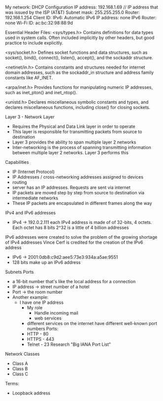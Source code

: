 My network:
DHCP Configuration
IP address: 192.168.1.69  // IP address that was issued by the ISP (AT&T)
Subnet mask: 255.255.255.0
Router: 192.168.1.254
Client ID: 
IPv6: Automatic
IPv6 IP address: none
IPv6 Router: none
Wi-Fi ID: ac:bc:32:98:88:9d


Essential Header Files:
<sys/types.h>
Contains definitions for data types used in system calls. Often included implicitly by other headers, but good practice to include explicitly.

<sys/socket.h>
Defines socket functions and data structures, such as socket(), bind(), connect(), listen(), accept(), and the sockaddr structure.

<netinet/in.h>
Contains constants and structures needed for internet domain addresses, such as the sockaddr_in structure and address family constants like AF_INET.

<arpa/inet.h>
Provides functions for manipulating numeric IP addresses, such as inet_pton() and inet_ntop().

<unistd.h>
Declares miscellaneous symbolic constants and types, and declares miscellaneous functions, including close() for closing sockets.


Layer 3 - Network Layer
- Requires the Physical and Data Link layer in order to operate
- This layer is responsible for transmitting packets from source to destination
- Layer 3 provides the ability to span multiple layer 2 networks
- Inter-networking is the process of spanning transmitting information between multiple layer 2 networks. Layer 3 performs this

Capabilities
- IP (Internet Protocol)
- IP Addresses / cross-networking addresses assigned to devices
- routing
- server has an IP addresses. Requests are sent via internet
- IP packets are moved step by step from source to destination via intermediate networks
- These IP packets are encapsulated in different frames along the way

IPv4 and IPv6 addresses
- IPv4 -> 192.0.2.111
each IPv4 address is made of of 32-bits, 4 octets. Each octet has 8 bits
2^32 is a little of 4 billion addresses

IPv6 addresses were created to solve the problem of the growing shortage of IPv4 addresses
Vince Cerf is credited for the creation of the IPv6 address

- IPv6 -> 2001:0db8:c9d2:aee5:73e3:934a:a5ae:9551
- 128 bits make up an IPv6 address


Subnets
Ports
- a 16-bit number that's like the local address for a connection
- IP address -> street number of a hotel
- Port -> the room number
- Another example:
    - I have one IP address
        - My role
            - Handle incoming mail
            - web services
        - different services on the internet have different well-known port numbers
    Ports:
        - HTTP - 80
        - HTTPS - 443
        - Telnet - 23
    Research "Big IANA Port List"

Network Classes
- Class A
- Class B
- Class C


Terms:
- Loopback address
